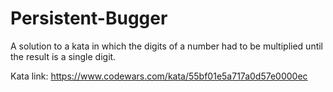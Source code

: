 # Persistent-Bugger

A solution to a kata in which the digits of a number had to be multiplied until the result is a single digit.

Kata link: https://www.codewars.com/kata/55bf01e5a717a0d57e0000ec
